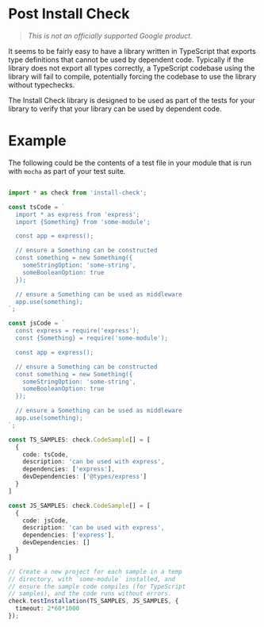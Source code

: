 
# Post Install Check

> *This is not an officially supported Google product.*

It seems to be fairly easy to have a library written in TypeScript that exports type definitions that cannot be used by dependent code.  Typically if the library does not export all types correctly, a TypeScript codebase using the library will fail to compile, potentially forcing the codebase to use the library without typechecks.

The Install Check library is designed to be used as part of the tests for your library to verify that your library can be used by dependent code.

# Example

The following could be the contents of a test file in your module that is run with `mocha` as part of your test suite.

```ts

import * as check from 'install-check';

const tsCode = `
  import * as express from 'express';
  import {Something} from 'some-module';

  const app = express();

  // ensure a Something can be constructed
  const something = new Something({
    someStringOption: 'some-string',
    someBooleanOption: true
  });

  // ensure a Something can be used as middleware
  app.use(something);
`;

const jsCode = `
  const express = require('express');
  const {Something} = require('some-module');

  const app = express();

  // ensure a Something can be constructed
  const something = new Something({
    someStringOption: 'some-string',
    someBooleanOption: true
  });

  // ensure a Something can be used as middleware
  app.use(something);
`;

const TS_SAMPLES: check.CodeSample[] = [
  {
    code: tsCode,
    description: 'can be used with express',
    dependencies: ['express'],
    devDependencies: ['@types/express']
  }
]

const JS_SAMPLES: check.CodeSample[] = [
  {
    code: jsCode,
    description: 'can be used with express',
    dependencies: ['express'],
    devDependencies: []
  }
]

// Create a new project for each sample in a temp
// directory, with `some-module` installed, and
// ensure the sample code compiles (for TypeScript
// samples), and the code runs without errors.
check.testInstallation(TS_SAMPLES, JS_SAMPLES, {
  timeout: 2*60*1000
});
```
